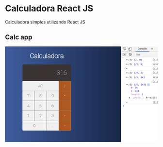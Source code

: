 # Calculadora React JS

Calculadora simples utilizando React JS

## Calc app 

![](https://github.com/wregin/CalculadoraJS/blob/master/shots/calculadora.png?raw=true)

